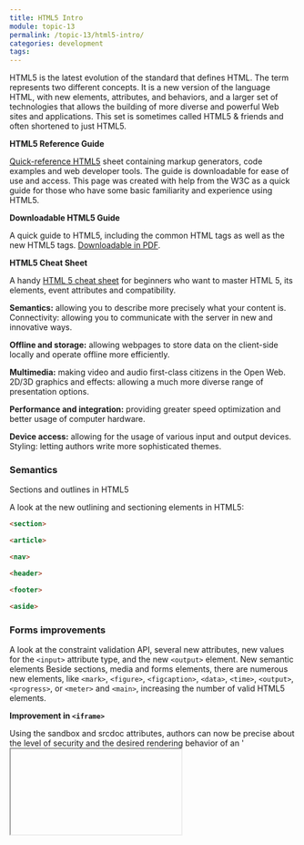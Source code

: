 ```yaml
---
title: HTML5 Intro
module: topic-13
permalink: /topic-13/html5-intro/
categories: development
tags:
---
```


<div class="divider-heading"></div>


HTML5 is the latest evolution of the standard that defines HTML. The term represents two different concepts. It is a new version of the language HTML, with new elements, attributes, and behaviors, and a larger set of technologies that allows the building of more diverse and powerful Web sites and applications. This set is sometimes called HTML5 & friends and often shortened to just HTML5.

**HTML5 Reference Guide**

<a href="https://www.tutorialspoint.com/html5/html5_quick_guide.htm" target="_new">Quick-reference HTML5</a> sheet containing markup generators, code examples and web developer tools. The guide is downloadable for ease of use and access. This page was created with help from the W3C as a quick guide for those who have some basic familiarity and experience using HTML5.

**Downloadable HTML5 Guide**

A quick guide to HTML5, including the common HTML tags as well as the new HTML5 tags. <a href="https://www.doc-developpement-durable.org/file/Projets-informatiques/cours-&-manuels-informatiques/htm-html-xml-ccs/HTML5%20Pocket%20Reference,%205th%20Edition.pdf" target="_new">Downloadable in PDF</a>.

**HTML5 Cheat Sheet**

A handy <a href="https://tuftsdev.github.io/WebProgramming/notes/html5-cheat-sheet.pdf" target="_new">HTML 5 cheat sheet</a> for beginners who want to master HTML 5, its elements, event attributes and compatibility.


**Semantics:** allowing you to describe more precisely what your content is.
Connectivity: allowing you to communicate with the server in new and innovative ways.

**Offline and storage:** allowing webpages to store data on the client-side locally and operate offline more efficiently.

**Multimedia:** making video and audio first-class citizens in the Open Web.
2D/3D graphics and effects: allowing a much more diverse range of presentation options.

**Performance and integration:** providing greater speed optimization and better usage of computer hardware.

**Device access:** allowing for the usage of various input and output devices.
Styling: letting authors write more sophisticated themes.

### Semantics

Sections and outlines in HTML5

A look at the new outlining and sectioning elements in HTML5: 

```html
<section>

<article>

<nav>

<header>

<footer>

<aside>
```

### Forms improvements

A look at the constraint validation API, several new attributes, new values for the `<input>` attribute type, and the new `<output>` element.
New semantic elements
Beside sections, media and forms elements, there are numerous new elements, like `<mark>`, `<figure>`, `<figcaption>`, `<data>`, `<time>`, `<output>`, `<progress>`, or `<meter>` and `<main>`, increasing the number of valid HTML5 elements.

**Improvement in `<iframe>`**

Using the sandbox and srcdoc attributes, authors can now be precise about the level of security and the desired rendering behavior of an '<iframe>' element.

**MathML**

Allows directly embedding mathematical formulas.

**HTML5-compliant parser**

The parser, which turns the bytes of an HTML document into a DOM, has been extended and now precisely defines the behavior to use in all cases, even when faced with invalid HTML. This leads to far greater predictability and interoperability between HTML5-compliant browsers.

### Connectivity

**Web Sockets**

Allows for creating a permanent connection between the page and the server and exchanging non-HTML data.

**Server-sent events**

Allows a server to push events to a client, rather than the classical paradigm, where the server could send data only in response to a client's request.

### WebRTC

This technology, where RTC stands for Real-Time Communication, allows connecting to other people and controlling videoconferencing directly in the browser without needing a plugin or an external application.

### Offline & storage

**Offline resources: The application cache**

Firefox fully supports the HTML5 offline resource specification. Most others have offline resource support at some level.

**Online and offline events**

Firefox 3 supports WHATWG online and offline events, which let applications and extensions detect whether or not there's an active Internet connection and when the connection goes up and down.
WHATWG client-side session and persistent storage (aka DOM storage)
Client-side session and persistent storage allow web applications to store structured data on the client side.

**IndexedDB**

IndexedDB is a web standard for storing significant amounts of structured data in the browser and for high-performance searches on this data using indexes.

**Using files from web applications**

Gecko now supports the HTML5 File API, enabling web applications to access local files the user selects. This includes support for selecting multiple files through the new multiple attribute on the <input> element. Additionally, the FileReader API is available.

### Multimedia

**Using HTML5 audio and video**

The `<audio>` and `<video>` elements embed and allow the manipulation of new multimedia content.

**WebRTC**

This technology, where RTC stands for Real-Time Communication, allows connecting to other people and controlling videoconferencing directly in the browser without needing a plugin or an external application.

**Track and WebVTT**

The `<track>` element allows subtitles and chapters. WebVTT is a text-track format.

**2D/3D graphics AND effects**

The HTML5 text API is now supported by `<canvas>` elements.

### WebGL

WebGL brings 3D graphics to the Web by introducing an API closely conforming to OpenGL ES 2.0 that can be used in HTML5 `<canvas>` elements.

**SVG**

An XML-based format of vectorial images that can directly be embedded in the HTML.

### Performance and Integration

**Web Workers**

Allows delegation of JavaScript evaluation to background threads, allowing these activities to prevent slowing down interactive events.

**XMLHttpRequest level 2**

Allows fetching some parts of the page asynchronously and allowing it to display dynamic content, varying according to the time and user actions. This is the technology behind Ajax.

**JIT-compiling JavaScript engines**

The new generation of JavaScript engines is much more powerful, leading to greater performance.

**History API**

Allows the manipulation of the browser history. This is especially useful for pages loading interactively new information.

The contentEditable Attribute: Transform your website into a wiki!
HTML5 has standardized the contentEditable attribute. Learn more about this feature.

**Drag and drop**

The HTML5 drag-and-drop API allows support for dragging and dropping items within and between websites. This also provides a simpler API for use by extensions and Mozilla-based applications.

**Focus management in HTML**

The new HTML5 activeElement and hasFocus attributes are supported.
Web-based protocol handlers

You can now register web applications as protocol handlers using the navigator.registerProtocolHandler() method.

**requestAnimationFrame**

Allows control of animation rendering to obtain optimal performance.
Fullscreen API

Controls the usage of the whole screen for a Web page or application without the browser UI displayed.

**Pointer Lock API**

Allows locking the pointer to the content, so games and similar applications don't lose focus when the pointer reaches the window limit.

### Device access

**Using the Camera API**

Allows using, manipulating, and storing an image from the computer's camera.

**Touch events**

Handlers to react to events created by a user pressing touch screens.

**Using geolocation**

Let browsers locate the position of the user using geolocation.

**Detecting device orientation**

Get the information when the device on which the browser runs changes orientation. This can be used as an input device (e.g., to make games that react to the device's position) or to adapt the layout of a page to the orientation of the screen (portrait or landscape).

### Styling

CSS has been extended to style elements in a much more complex way. This is often referred to as CSS3, though CSS is not a monolithic specification any more, and the different modules are not all at level 3: some are at level 1 and others at level 4, with all the intermediate levels covered.

**New background styling features**

Putting shadows on elements using box-shadow, multiple backgrounds, and CSS filters is now possible. You can learn more about these by reading Advanced box effects.

**More fancy borders**

Not only is it now possible to use images to style borders, using border-image and its associated longhand properties, but rounded borders are supported via the border-radius property.

**Animating your style**

Using CSS Transitions to animate between different states or CSS Animations to animate parts of the page without a triggering event, you can now control mobile elements on your page.

**Typography improvement**

Authors now have greater control over typography, allowing them to manage text overflow, hyphenation, and even apply shadows or more precise decorations. Additionally, custom typefaces can be downloaded and applied using the new @font-face at-rule.

**New presentational layouts**

Two new layouts have been added to improve the flexibility of designs: the CSS multi-column layouts and CSS flexible box layout.
